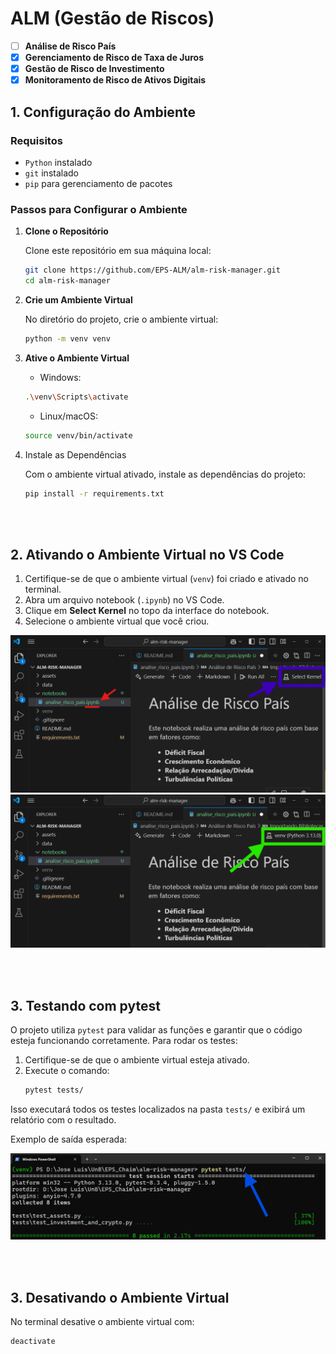 # ALM (Gestão de Riscos)

- [ ] **Análise de Risco País**
- [x] **Gerenciamento de Risco de Taxa de Juros**
- [x] **Gestão de Risco de Investimento**
- [x] **Monitoramento de Risco de Ativos Digitais**

## 1. Configuração do Ambiente

### Requisitos

- `Python` instalado
- `git` instalado
- `pip` para gerenciamento de pacotes

### Passos para Configurar o Ambiente

1. **Clone o Repositório** 

   Clone este repositório em sua máquina local:
   ```bash
   git clone https://github.com/EPS-ALM/alm-risk-manager.git
   cd alm-risk-manager
   ```

2. **Crie um Ambiente Virtual**

    No diretório do projeto, crie o ambiente virtual:
    ```bash
    python -m venv venv
    ```

3. **Ative o Ambiente Virtual**

    - Windows:
    ```bash
    .\venv\Scripts\activate
    ```

    - Linux/macOS:
    ```bash
    source venv/bin/activate
    ```

4. Instale as Dependências

    Com o ambiente virtual ativado, instale as dependências do projeto:
    ```bash
    pip install -r requirements.txt
    ```

<br></br>

## 2. Ativando o Ambiente Virtual no VS Code

1. Certifique-se de que o ambiente virtual (`venv`) foi criado e ativado no terminal.
2. Abra um arquivo notebook (`.ipynb`) no VS Code.
3. Clique em **Select Kernel** no topo da interface do notebook.
4. Selecione o ambiente virtual que você criou.

![Select Kernel](imgs/select-kernel.png)
![Select Kernel OK](imgs/select-kernel-ok.png)

<br></br>

## 3. Testando com pytest

O projeto utiliza `pytest` para validar as funções e garantir que o código esteja funcionando corretamente. Para rodar os testes:

1. Certifique-se de que o ambiente virtual esteja ativado.
2. Execute o comando:
    ```bash
    pytest tests/
    ```

Isso executará todos os testes localizados na pasta `tests/` e exibirá um relatório com o resultado.

Exemplo de saída esperada:

![Pytest](imgs/pytest.png)

<br></br>

## 3. Desativando o Ambiente Virtual
No terminal desative o ambiente virtual com:
```bash
deactivate
```
